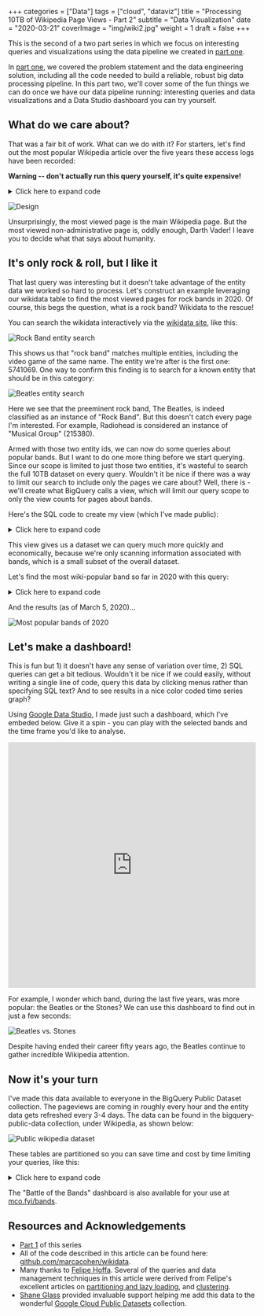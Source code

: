 +++
categories = ["Data"]
tags = ["cloud", "dataviz"]
title = "Processing 10TB of Wikipedia Page Views - Part 2"
subtitle = "Data Visualization"
date = "2020-03-21"
coverImage = "img/wiki2.jpg"
weight = 1
draft = false
+++

This is the second of a two part series in which we focus on interesting queries and visualizations using the data pipeline we created in [part one](/processing-10tb-of-wikipedia-page-views-part-1/).
<!--more-->
In [part one](/processing-10tb-of-wikipedia-page-views-part-1/), we covered the problem statement and the data engineering solution, including all the code needed to build a reliable, robust big data processing pipeline. In this part two, we'll cover some of the fun things we can do once we have our data pipeline running: interesting queries and data visualizations and a Data Studio dashboard you can try yourself.

## What do we care about?

That was a fair bit of work. What can we do with it? For starters, let's find out the most popular Wikipedia article over the five years these access logs have been recorded:

**Warning -- don't actually run this query yourself, it's quite expensive!**

<details>
  <summary>Click here to expand code</summary>
```sql
SELECT title, SUM(views) views
FROM `bigquery-public-data.wikipedia.pageviews_*`
WHERE DATE(datehour) BETWEEN "2015-01-01" AND "2020-12-31"
AND wiki = "en"
GROUP BY title
ORDER BY views DESC
LIMIT 20
```
</details>

![Design](/img/allviews.png)

Unsurprisingly, the most viewed page is the main Wikipedia page. But the most viewed non-administrative page is, oddly enough, Darth Vader! I leave you to decide what that says about humanity.

## It's only rock & roll, but I like it

That last query was interesting but it doesn't take advantage of the entity data we worked so hard to process. Let's construct an example leveraging our wikidata table to find the most viewed pages for rock bands in 2020. Of course, this begs the question, what is a rock band? Wikidata to the rescue!

You can search the wikidata interactively via the [wikidata site](https://www.wikidata.org/wiki/Wikidata:Main_Page), like this:

![Rock Band entity search](/img/rockband.png)

This shows us that "rock band" matches multiple entities, including the video game of the same name. The entity we're after is the first one: 5741069. One way to confirm this finding is to search for a known entity that should be in this category:

![Beatles entity search](/img/beatles.png)

Here we see that the preeminent rock band, The Beatles, is indeed classified as an instance of "Rock Band". But this doesn't catch every page I'm interested. For example, Radiohead is considered an instance of "Musical Group" (215380).

Armed with those two entity ids, we can now do some queries about popular bands. But I want to do one more thing before we start querying. Since our scope is limited to just those two entities, it's wasteful to search the full 10TB dataset on every query. Wouldn't it be nice if there was a way to limit our search to include only the pages we care about? Well, there is - we'll create what BigQuery calls a view, which will limit our query scope to only the view counts for pages about bands.

Here's the SQL code to create my view (which I've made public):

<details>
  <summary>Click here to expand code</summary>
```SQL
CREATE OR REPLACE TABLE `mco-bigquery.wikipedia.bands`
(datehour TIMESTAMP, title STRING, views INT64)
PARTITION BY DATE(datehour)
CLUSTER BY title
AS
  SELECT datehour, title, SUM(views) views
  FROM `bigquery-public-data.wikipedia.pageviews_*` a
  JOIN (
    SELECT DISTINCT en_wiki
    FROM `bigquery-public-data.wikipedia.wikidata`
    WHERE EXISTS (SELECT * FROM UNNEST(instance_of) WHERE numeric_id=5741069 or numeric_id=215380)
    AND en_wiki IS NOT null
  ) b
ON a.title=b.en_wiki
AND a.wiki='en'
AND DATE(a.datehour) BETWEEN '2015-01-01' AND '2020-12-31'
GROUP BY datehour, title
```
</details>

This view gives us a dataset we can query much more quickly and economically, because we're only scanning information associated with bands, which is a small subset of the overall dataset.

Let's find the most wiki-popular band so far in 2020 with this query:

<details>
  <summary>Click here to expand code</summary>
```SQL
SELECT title, SUM(views) views
FROM `mco-bigquery.wikipedia.bands`
WHERE DATE(datehour) BETWEEN "2020-01-01" AND "2020-12-31"
GROUP BY title
ORDER BY views DESC
LIMIT 100
```
</details>

And the results (as of March 5, 2020)...

![Most popular bands of 2020](/img/bands2020.png)

## Let's make a dashboard!

This is fun but 1) it doesn't have any sense of variation over time, 2) SQL queries can get a bit tedious. Wouldn't it be nice if we could easily, without writing a single line of code, query this data by clicking menus rather than specifying SQL text? And to see results in a nice color coded time series graph?

Using [Google Data Studio](https://datastudio.google.com/overview), I made just such a dashboard, which I've embeded below. Give it a spin - you can play with the selected bands and the time frame you'd like to analyse.

<iframe width="100%" height="500" src="https://datastudio.google.com/embed/reporting/ca35a15e-868b-4529-9c6c-0a5610e23a3e/page/Viq6" frameborder="0" style="border:0" allowfullscreen></iframe>

For example, I wonder which band, during the last five years, was more popular: the Beatles or the Stones? We can use this dashboard to find out in just a few seconds:

![Beatles vs. Stones](/img/beatles-stones.png)

Despite having ended their career fifty years ago, the Beatles continue to gather incredible Wikipedia attention.

## Now it's your turn
I've made this data available to everyone in the BigQuery Public Dataset collection. The pageviews are coming in roughly every hour and the entity data gets refreshed every 3-4 days. The data can be found in the bigquery-public-data collection, under Wikipedia, as shown below:

![Public wikipedia dataset](/img/public.png)

These tables are partitioned so you can save time and cost by time limiting your queries, like this:

<details>
  <summary>Click here to expand code</summary>
```SQL
SELECT title, SUM(views) views
FROM `bigquery-public-data.wikipedia.pageviews_2019`
WHERE DATE(datehour) BETWEEN "2019-01-01" AND "2019-12-31" AND wiki = 'en'
GROUP BY title
ORDER BY views DESC
LIMIT 20
```
</details>

The "Battle of the Bands" dashboard is also available for your use at [mco.fyi/bands](https://mco.fyi/bands).

## Resources and Acknowledgements
* [Part 1](/processing-10tb-of-wikipedia-page-views-part-1/) of this series
* All of the code described in this article can be found here:
[github.com/marcacohen/wikidata](https://github.com/marcacohen/wikidata).
* Many thanks to [Felipe Hoffa](https://medium.com/@hoffa). Several of the queries and data management techniques in this article were derived from Felipe's excellent articles on
[partitioning and lazy loading](https://medium.com/google-cloud/bigquery-lazy-data-loading-ddl-dml-partitions-and-half-a-trillion-wikipedia-pageviews-cd3eacd657b6), 
and [clustering](https://medium.com/google-cloud/bigquery-optimized-cluster-your-tables-65e2f684594b).
* [Shane Glass](https://twitter.com/shanecglass) provided invaluable support helping me add this data to the wonderful [Google Cloud Public Datasets](https://cloud.google.com/public-datasets) collection.
